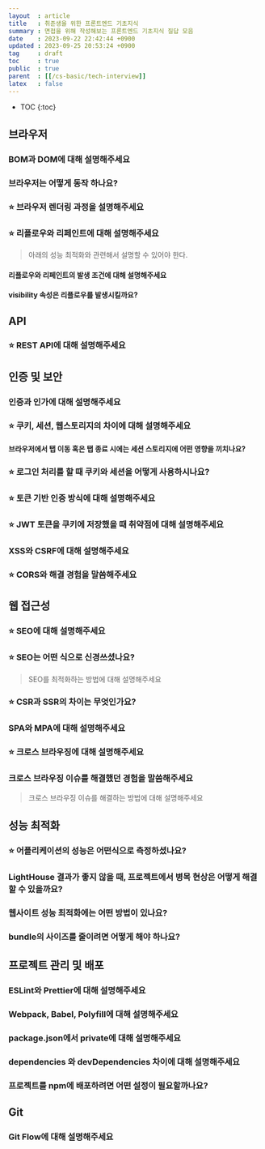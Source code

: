 ```yaml
---
layout  : article
title   : 취준생을 위한 프론트엔드 기초지식
summary : 면접을 위해 작성해보는 프론트엔드 기초지식 질답 모음
date    : 2023-09-22 22:42:44 +0900
updated : 2023-09-25 20:53:24 +0900
tag     : draft
toc     : true
public  : true
parent  : [[/cs-basic/tech-interview]]
latex   : false
---
```

* TOC
{:toc}

## 브라우저

### BOM과 DOM에 대해 설명해주세요

### 브라우저는 어떻게 동작 하나요?

### ⭐ 브라우저 렌더링 과정을 설명해주세요

### ⭐ 리플로우와 리페인트에 대해 설명해주세요

> 아래의 성능 최적화와 관련해서 설명할 수 있어야 한다.

#### 리플로우와 리페인트의 발생 조건에 대해 설명해주세요

#### visibility 속성은 리플로우를 발생시킬까요?

## API

### ⭐ REST API에 대해 설명해주세요

## 인증 및 보안

### 인증과 인가에 대해 설명해주세요

### ⭐ 쿠키, 세션, 웹스토리지의 차이에 대해 설명해주세요

#### 브라우저에서 탭 이동 혹은 탭 종료 시에는 세션 스토리지에 어떤 영향을 끼치나요?

### ⭐ 로그인 처리를 할 때 쿠키와 세션을 어떻게 사용하시나요?

### ⭐ 토큰 기반 인증 방식에 대해 설명해주세요

### ⭐ JWT 토큰을 쿠키에 저장했을 때 취약점에 대해 설명해주세요

### XSS와 CSRF에 대해 설명해주세요

### ⭐ CORS와 해결 경험을 말씀해주세요

## 웹 접근성

### ⭐ SEO에 대해 설명해주세요

### ⭐ SEO는 어떤 식으로 신경쓰셨나요?

> SEO를 최적화하는 방법에 대해 설명해주세요

### ⭐ CSR과 SSR의 차이는 무엇인가요?

### SPA와 MPA에 대해 설명해주세요

### ⭐ 크로스 브라우징에 대해 설명해주세요

### 크로스 브라우징 이슈를 해결했던 경험을 말씀해주세요

> 크로스 브라우징 이슈를 해결하는 방법에 대해 설명해주세요

## 성능 최적화

### ⭐ 어플리케이션의 성능은 어떤식으로 측정하셨나요?

### LightHouse 결과가 좋지 않을 때, 프로젝트에서 병목 현상은 어떻게 해결할 수 있을까요?

### 웹사이트 성능 최적화에는 어떤 방법이 있나요?

### bundle의 사이즈를 줄이려면 어떻게 해야 하나요?

## 프로젝트 관리 및 배포

### ESLint와 Prettier에 대해 설명해주세요

### Webpack, Babel, Polyfill에 대해 설명해주세요

### package.json에서 private에 대해 설명해주세요

### dependencies 와 devDependencies 차이에 대해 설명해주세요

### 프로젝트를 npm에 배포하려면 어떤 설정이 필요할까나요?

## Git

### Git Flow에 대해 설명해주세요
